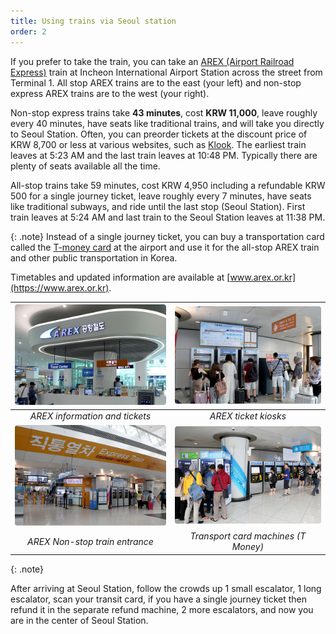 ```yaml
---
title: Using trains via Seoul station
order: 2
---
```

If you prefer to take the train, you can take an [AREX (Airport Railroad Express)](https://www.arex.or.kr) train at Incheon International Airport Station across the street from Terminal 1. All stop AREX trains are to the east (your left) and non-stop express AREX trains are to the west (your right). 

Non-stop express trains take **43 minutes**, cost **KRW 11,000**, leave roughly every 40 minutes, have seats like traditional trains, and will take you directly to Seoul Station. 
Often, you can preorder tickets at the discount price of KRW 8,700 or less at various websites, such as [Klook](https://www.klook.com/en-US/activity/1163-airport-to-seoul-city-center-arex-train-incheon/).
The earliest train leaves at 5:23 AM and the last train leaves at 10:48 PM.
Typically there are plenty of seats available all the time.

All-stop trains take 59 minutes, cost KRW 4,950 including a refundable KRW 500 for a single journey ticket, leave roughly every 7 minutes, have seats like traditional subways, and ride until the last stop (Seoul Station). First train leaves at 5:24 AM and last train to the Seoul Station leaves at 11:38 PM.

{: .note}
Instead of a single journey ticket, you can buy a transportation card called the [T-money card](https://www.t-money.co.kr/ncs/pct/tmnyintd/ReadFrgnKoreaTourCardEngIntd.dev) at the airport and use it for the all-stop AREX train and other public transportation in Korea.

Timetables and updated information are available at [www.arex.or.kr](https://www.arex.or.kr).

|![AREX information and tickets](/assets/images/icn-arex-info.jpg)|![AREX ticket kiosks](/assets/images/icn-arex-ticket-kiosk.jpg)|
|:--:|:--:|
|*AREX information and tickets*|*AREX ticket kiosks*|
|![AREX Non-stop train entrance](/assets/images/icn-arex-entrance.jpg)|![Transport card machines (T Money)](/assets/images/icn-tmoney-machine.jpg)|
|*AREX Non-stop train entrance*|*Transport card machines (T Money)*|

{: .note}


After arriving at Seoul Station, follow the crowds up 1 small escalator, 1 long escalator, scan your transit card, if you have a single journey ticket then refund it in the separate refund machine, 2 more escalators, and now you are in the center of Seoul Station. 

